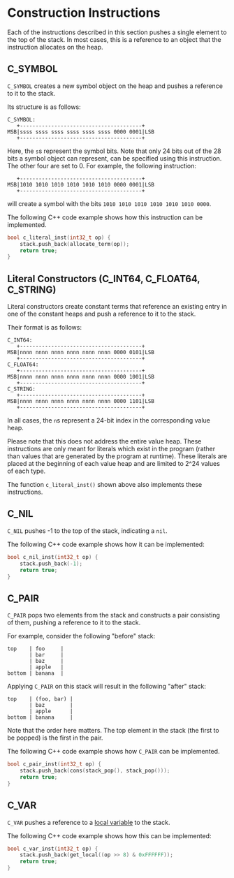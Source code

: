# Construction Instructions

Each of the instructions described in this section pushes a single element to the top of the stack. In most cases, this is a reference to an object that the instruction allocates on the heap.

## C_SYMBOL

`C_SYMBOL` creates a new symbol object on the heap and pushes a reference to it to the stack.

Its structure is as follows:

```
C_SYMBOL:
   +---------------------------------------+
MSB|ssss ssss ssss ssss ssss ssss 0000 0001|LSB
   +---------------------------------------+
```

Here, the `s`s represent the symbol bits. Note that only 24 bits out of the 28 bits a symbol object can represent, can be specified using this instruction. The other four are set to 0. For example, the following instruction:

```
   +---------------------------------------+
MSB|1010 1010 1010 1010 1010 1010 0000 0001|LSB
   +---------------------------------------+
```

will create a symbol with the bits `1010 1010 1010 1010 1010 1010 0000`.

The following C++ code example shows how this instruction can be implemented.

```c++
bool c_literal_inst(int32_t op) {
    stack.push_back(allocate_term(op));
    return true;
}
```

## Literal Constructors (C_INT64, C_FLOAT64, C_STRING)

Literal constructors create constant terms that reference an existing entry in one of the constant heaps and push a reference to it to the stack.

Their format is as follows:

```
C_INT64:
   +---------------------------------------+
MSB|nnnn nnnn nnnn nnnn nnnn nnnn 0000 0101|LSB
   +---------------------------------------+
C_FLOAT64:
   +---------------------------------------+
MSB|nnnn nnnn nnnn nnnn nnnn nnnn 0000 1001|LSB
   +---------------------------------------+
C_STRING:
   +---------------------------------------+
MSB|nnnn nnnn nnnn nnnn nnnn nnnn 0000 1101|LSB
   +---------------------------------------+
```

In all cases, the `n`s represent a 24-bit index in the corresponding value heap.

Please note that this does not address the entire value heap. These instructions are only meant for literals which exist in the program (rather than values that are generated by the program at runtime). These literals are placed at the beginning of each value heap and are limited to 2^24 values of each type.

The function `c_literal_inst()` shown above also implements these instructions.

## C_NIL

`C_NIL` pushes -1 to the top of the stack, indicating a `nil`.

The following C++ code example shows how it can be implemented:

```c++
bool c_nil_inst(int32_t op) {
    stack.push_back(-1);
    return true;
}
```

## C_PAIR

`C_PAIR` pops two elements from the stack and constructs a pair consisting of them, pushing a reference to it to the stack.

For example, consider the following "before" stack:

```
top    | foo     |
       | bar     |
       | baz     |
       | apple   |
bottom | banana  |
```

Applying `C_PAIR` on this stack will result in the following "after" stack:

```
top    | (foo, bar) |
       | baz        |
       | apple      |
bottom | banana     |
```

Note that the order here matters. The top element in the stack (the first to be popped) is the first in the pair.

The following C++ code example shows how `C_PAIR` can be implemented.

```c++
bool c_pair_inst(int32_t op) {
    stack.push_back(cons(stack_pop(), stack_pop()));
    return true;
}
```

## C_VAR

`C_VAR` pushes a reference to a [local variable](non-restorable-data-structures.md#locals) to the stack.

The following C++ code example shows how this can be implemented:

```c++
bool c_var_inst(int32_t op) {
    stack.push_back(get_local((op >> 8) & 0xFFFFFF));
    return true;
}
```
